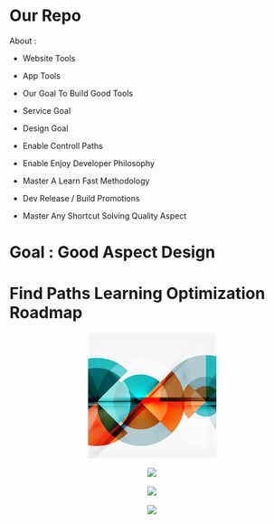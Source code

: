 # Our Repo


About :

- Website Tools

- App Tools 

- Our Goal To Build Good Tools

- Service Goal

- Design Goal 

- Enable Controll Paths 

- Enable Enjoy Developer Philosophy

- Master A Learn Fast Methodology 
- Dev Release / Build Promotions 

- Master Any Shortcut Solving Quality Aspect



<h1> Goal : Good Aspect Design </h1>

<h1> Find Paths Learning Optimization Roadmap </h1>

<p align="center">
  <a>
    <img src="https://github.com/CultureSupport/CultureSupport/blob/6323d49cca656684fb8c24f9e916d981f98d6615/images%20(1).jpeg">
  </a>
</p>



<p align="center">
  <a>
    <img src="https://www.freepik.com/free-vector/online-cosmetics-mobile-app-page-onboard-screen-template_15129059.htm#page=2&query=app&position=10">
  </a>
</p>


<p align="center">
  <a>
    <img src="https://www.freepik.com/free-icon/xd_14839454.htm">
  </a>
</p>


<p align="center">
  <a>
    <img src="https://www.freepik.com/free-vector/app-development-banner_5467426.htm#page=2&query=app&position=2">
  </a>
</p>





